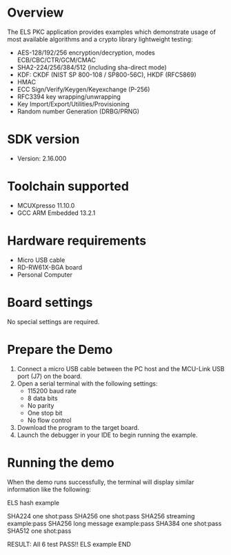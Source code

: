 Overview
========
The ELS PKC application provides examples which demonstrate usage of most available algorithms and a crypto library lightweight testing:
- AES-128/192/256 encryption/decryption, modes ECB/CBC/CTR/GCM/CMAC
- SHA2-224/256/384/512 (including sha-direct mode)
- KDF: CKDF (NIST SP 800-108 / SP800-56C), HKDF (RFC5869)
- HMAC
- ECC Sign/Verify/Keygen/Keyexchange (P-256)
- RFC3394 key wrapping/unwrapping
- Key Import/Export/Utilities/Provisioning
- Random number Generation (DRBG/PRNG)

SDK version
===========
- Version: 2.16.000

Toolchain supported
===================
- MCUXpresso  11.10.0
- GCC ARM Embedded  13.2.1

Hardware requirements
=====================
- Micro USB cable
- RD-RW61X-BGA board
- Personal Computer

Board settings
==============
No special settings are required.

Prepare the Demo
================
1.  Connect a micro USB cable between the PC host and the MCU-Link USB port (J7) on the board.
2.  Open a serial terminal with the following settings:
    - 115200 baud rate
    - 8 data bits
    - No parity
    - One stop bit
    - No flow control
3.  Download the program to the target board.
4.  Launch the debugger in your IDE to begin running the example.

Running the demo
================
When the demo runs successfully, the terminal will display similar information like the following:

ELS hash example

SHA224 one shot:pass
SHA256 one shot:pass
SHA256 streaming example:pass
SHA256 long message example:pass
SHA384 one shot:pass
SHA512 one shot:pass

RESULT: All 6 test PASS!!
ELS example END

